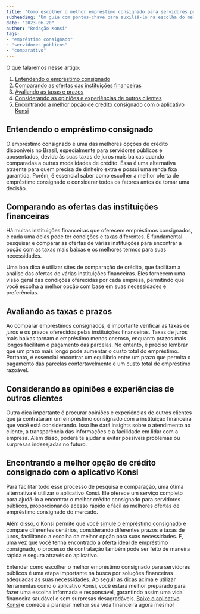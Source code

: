 ```yaml
---
title: "Como escolher o melhor empréstimo consignado para servidores públicos"
subheading: "Um guia com pontos-chave para auxiliá-lo na escolha do melhor crédito consignado para suas necessidades"
date: "2023-06-20"
author: "Redação Konsi"
tags:
- "empréstimo consignado"
- "servidores públicos"
- "comparativo"
---
```


O que falaremos nesse artigo:

1. [Entendendo o empréstimo consignado](#entendendo-o-emprestimo-consignado)
2. [Comparando as ofertas das instituições financeiras](#comparando-as-ofertas-das-instituicoes-financeiras)
3. [Avaliando as taxas e prazos](#avaliando-as-taxas-e-prazos)
4. [Considerando as opiniões e experiências de outros clientes](#considerando-as-opinioes-e-experiencias-de-outros-clientes)
5. [Encontrando a melhor opção de crédito consignado com o aplicativo Konsi](#encontrando-a-melhor-opcao-de-credito-consignado-com-o-aplicativo-konsi)

## Entendendo o empréstimo consignado

O empréstimo consignado é uma das melhores opções de crédito disponíveis no Brasil, especialmente para servidores públicos e aposentados, devido às suas taxas de juros mais baixas quando comparadas a outras modalidades de crédito. Essa é uma alternativa atraente para quem precisa de dinheiro extra e possui uma renda fixa garantida. Porém, é essencial saber como escolher a melhor oferta de empréstimo consignado e considerar todos os fatores antes de tomar uma decisão. 

## Comparando as ofertas das instituições financeiras

Há muitas instituições financeiras que oferecem empréstimos consignados, e cada uma delas pode ter condições e taxas diferentes. É fundamental pesquisar e comparar as ofertas de várias instituições para encontrar a opção com as taxas mais baixas e os melhores termos para suas necessidades. 

Uma boa dica é utilizar sites de comparação de crédito, que facilitam a análise das ofertas de várias instituições financeiras. Eles fornecem uma visão geral das condições oferecidas por cada empresa, permitindo que você escolha a melhor opção com base em suas necessidades e preferências. 

## Avaliando as taxas e prazos

Ao comparar empréstimos consignados, é importante verificar as taxas de juros e os prazos oferecidos pelas instituições financeiras. Taxas de juros mais baixas tornam o empréstimo menos oneroso, enquanto prazos mais longos facilitam o pagamento das parcelas. No entanto, é preciso lembrar que um prazo mais longo pode aumentar o custo total do empréstimo. Portanto, é essencial encontrar um equilíbrio entre um prazo que permita o pagamento das parcelas confortavelmente e um custo total de empréstimo razoável.

## Considerando as opiniões e experiências de outros clientes

Outra dica importante é procurar opiniões e experiências de outros clientes que já contrataram um empréstimo consignado com a instituição financeira que você está considerando. Isso lhe dará insights sobre o atendimento ao cliente, a transparência das informações e a facilidade em lidar com a empresa. Além disso, poderá te ajudar a evitar possíveis problemas ou surpresas indesejadas no futuro.

## Encontrando a melhor opção de crédito consignado com o aplicativo Konsi

Para facilitar todo esse processo de pesquisa e comparação, uma ótima alternativa é utilizar o aplicativo Konsi. Ele oferece um serviço completo para ajudá-lo a encontrar o melhor crédito consignado para servidores públicos, proporcionando acesso rápido e fácil às melhores ofertas de empréstimo consignado do mercado. 

Além disso, o Konsi permite que você [simule o empréstimo consignado](https://konsi.com.br/simulacao-emprestimo-consignado) e compare diferentes cenários, considerando diferentes prazos e taxas de juros, facilitando a escolha da melhor opção para suas necessidades. E, uma vez que você tenha encontrado a oferta ideal de empréstimo consignado, o processo de contratação também pode ser feito de maneira rápida e segura através do aplicativo.

Entender como escolher o melhor empréstimo consignado para servidores públicos é uma etapa importante na busca por soluções financeiras adequadas às suas necessidades. Ao seguir as dicas acima e utilizar ferramentas como o aplicativo Konsi, você estará melhor preparado para fazer uma escolha informada e responsável, garantindo assim uma vida financeira saudável e sem surpresas desagradáveis. [Baixe o aplicativo Konsi](https://konsi.com.br/app/download) e comece a planejar melhor sua vida financeira agora mesmo!